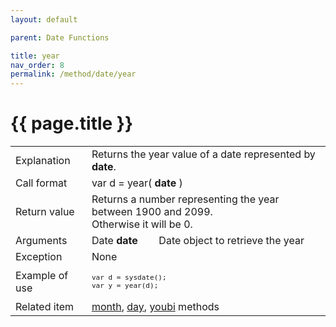 ```yaml
---
layout: default

parent: Date Functions

title: year
nav_order: 8
permalink: /method/date/year
---
```




# {{ page.title }}

<table>
  <tr>
    <td>Explanation</td>
    <td colspan="2">Returns the year value of a date represented by <b>date</b>.</td>
  </tr>
  <tr>
    <td>Call format</td>
    <td colspan="2">var d = year( <b>date</b> )</td>
  </tr>
  <tr>
    <td>Return value</td>
    <td colspan="2">Returns a number representing the year between 1900 and 2099.<br>Otherwise it will be 0.</td>
  </tr>  
  <tr>
    <td>Arguments</td>
    <td>Date <b>date</b></td>
    <td>Date object to retrieve the year</td>
  </tr>
  <tr>
    <td>Exception</td>
    <td colspan="2">None</td>
  </tr>
  <tr>
    <td>Example of use</td>
    <td colspan="2"><code><pre>var d = sysdate();
var y = year(d);</pre></code></td>
  </tr>
  <tr>
    <td>Related item</td>
    <td colspan="2"><a href="/method/date/month">month</a>, <a href="/method/date/day">day</a>, <a href="/method/date/youbi">youbi</a> methods </td>
  </tr>
</table>










